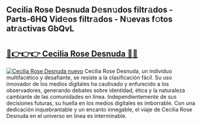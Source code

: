 ## Cecilia Rose Desnuda D𝚎sn𝚞dos filtr𝚊dos - Parts-6HQ Vid𝚎os filtr𝚊dos - N𝚞evas f𝚘tos atr𝚊ctivas GbQvL

# <h2><a href="http://mbayie.tromn.icu/?c=Cecilia+Rose+Desnuda">🔗👉👉👉 Cecilia Rose Desnuda 🔗🔗</a></h2>

[![Cecilia Rose Desnuda nuevo](https://i.imgur.com/pEAQMta.gif)](http://mbayie.tromn.icu/?c=Cecilia+Rose+Desnuda)
Cecilia Rose Desnuda, un individuo multifacético y desafiante, se resiste a la clasificación fácil. Su uso innovador de los medios digitales ha cautivado y enfurecido a los observadores, generando debates sobre identidad, ética y la naturaleza cambiante de las comunidades en línea. Independientemente de sus decisiones futuras, su huella en los medios digitales es imborrable. Con una dedicación inquebrantable y un encanto innegable, el viaje de Cecilia Rose Desnuda en el universo en línea es interminable.
